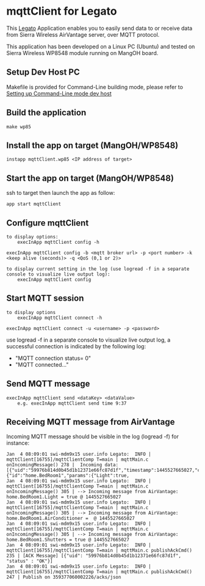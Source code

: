 mqttClient for Legato
============

This [Legato](http://www.legato.io/) Application enables you to easily send data to or receive data from Sierra Wireless AirVantage server, over MQTT protocol.

This application has been developed on a Linux PC (Ubuntu) and tested on Sierra Wireless WP8548 module running on MangOH board.

Setup Dev Host PC
-----------------
Makefile is provided for Command-Line building mode, please refer to [Setting up Command-Line mode dev host](http://www.legato.io/legato-docs/15_08/getstarted_c_linstall_main.html)


Build the application
---------------------
~~~
make wp85
~~~


Install the app on target (MangOH/WP8548)
-----------------------------------------
~~~
instapp mqttClient.wp85 <IP address of target>
~~~


Start the app on target (MangOH/WP8548)
-----------------------------------------
ssh to target then launch the app as follow:
~~~
app start mqttClient
~~~


Configure mqttClient
--------------------
~~~
to display options:
	execInApp mqttClient config -h

execInApp mqttClient config -b <mqtt broker url> -p <port number> -k <keep alive (seconds)> -q <QoS (0,1 or 2)>

to display current setting in the log (use logread -f in a separate console to visualize live output log):
	execInApp mqttClient config
~~~


Start MQTT session
------------------
~~~
to display options
	execInApp mqttClient connect -h

execInApp mqttClient connect -u <username> -p <password>
~~~
use logread -f in a separate console to visualize live output log, a successful connection is indicated by the following log:
- "MQTT connection status= 0"
- "MQTT connected..."


Send MQTT message
-----------------
~~~
execInApp mqttClient send <dataKey> <dataValue>
	e.g. execInApp mqttClient send time 9:37
~~~


Receiving MQTT message from AirVantage
--------------------------------------
Incoming MQTT message should be visible in the log (logread -f)
for instance:
~~~
Jan  4 08:09:01 swi-mdm9x15 user.info Legato:  INFO | mqttClient[16755]/mqttClientComp T=main | mqttMain.c onIncomingMessage() 278 |  Incoming data: [{"uid":"59976b814d0b45d1b12371e66fc87d1f","timestamp":1445527665027,"command":{"id":"home.BedRoom1","params":{"Light":true,
Jan  4 08:09:01 swi-mdm9x15 user.info Legato:  INFO | mqttClient[16755]/mqttClientComp T=main | mqttMain.c onIncomingMessage() 305 | --> Incoming message from AirVantage: home.BedRoom1.Light = true @ 1445527665027
Jan  4 08:09:01 swi-mdm9x15 user.info Legato:  INFO | mqttClient[16755]/mqttClientComp T=main | mqttMain.c onIncomingMessage() 305 | --> Incoming message from AirVantage: home.BedRoom1.AirConditioner =  @ 1445527665027
Jan  4 08:09:01 swi-mdm9x15 user.info Legato:  INFO | mqttClient[16755]/mqttClientComp T=main | mqttMain.c onIncomingMessage() 305 | --> Incoming message from AirVantage: home.BedRoom1.Shutters = true @ 1445527665027
Jan  4 08:09:01 swi-mdm9x15 user.info Legato:  INFO | mqttClient[16755]/mqttClientComp T=main | mqttMain.c publishAckCmd() 235 | [ACK Message] [{"uid": "59976b814d0b45d1b12371e66fc87d1f", "status" : "OK"}]
Jan  4 08:09:01 swi-mdm9x15 user.info Legato:  INFO | mqttClient[16755]/mqttClientComp T=main | mqttMain.c publishAckCmd() 247 | Publish on 359377060002226/acks/json
~~~
